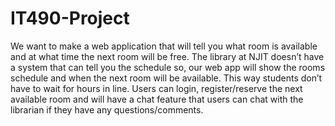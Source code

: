 # IT490-Project
We want to make a web application that will tell you what room is available and at what time the next room will be free. The library at NJIT doesn’t have a system that can tell you the schedule so, our web app will show the rooms schedule and when the next room will be available. This way students don’t have to wait for hours in line. Users can login, register/reserve the next available room and will have a chat feature that users can chat with the librarian if they have any questions/comments.
